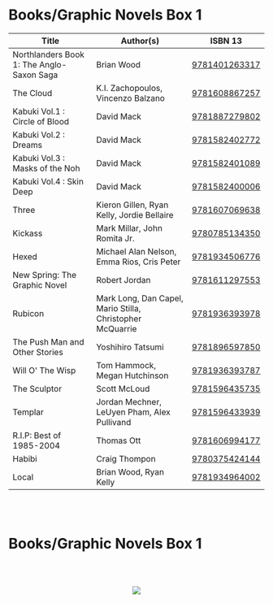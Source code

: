 
# Books/Graphic Novels Box 1

| Title                                     | Author(s)                                                 | ISBN 13
| ----------------------------------------- | --------------------------------------------------------- | --------------
| Northlanders Book 1: The Anglo-Saxon Saga | Brian Wood                                                | [9781401263317]
| The Cloud                                 | K.I. Zachopoulos, Vincenzo Balzano                        | [9781608867257]
| Kabuki Vol.1 : Circle of Blood            | David Mack                                                | [9781887279802]
| Kabuki Vol.2 : Dreams                     | David Mack                                                | [9781582402772]
| Kabuki Vol.3 : Masks of the Noh           | David Mack                                                | [9781582401089]
| Kabuki Vol.4 : Skin Deep                  | David Mack                                                | [9781582400006]
| Three                                     | Kieron Gillen, Ryan Kelly, Jordie Bellaire                | [9781607069638]
| Kickass                                   | Mark Millar, John Romita Jr.                              | [9780785134350]
| Hexed                                     | Michael Alan Nelson, Emma Rios, Cris Peter                | [9781934506776]
| New Spring: The Graphic Novel             | Robert Jordan                                             | [9781611297553]
| Rubicon                                   | Mark Long, Dan Capel, Mario Stilla, Christopher McQuarrie | [9781936393978]
| The Push Man and Other Stories            | Yoshihiro Tatsumi                                         | [9781896597850]
| Will O' The Wisp                          | Tom Hammock, Megan Hutchinson                             | [9781936393787]
| The Sculptor                              | Scott McLoud                                              | [9781596435735]
| Templar                                   | Jordan Mechner, LeUyen Pham, Alex Pullivand               | [9781596433939]
| R.I.P: Best of 1985-2004                  | Thomas Ott                                                | [9781606994177]
| Habibi                                    | Craig Thompon                                             | [9780375424144]
| Local                                     | Brian Wood, Ryan Kelly                                    | [9781934964002]


</br>
</br>

# Books/Graphic Novels Box 1

</br>
</br>

<p align="center">
  <img src="https://user-images.githubusercontent.com/7928464/73208560-4d44f800-410c-11ea-84a4-7199894d8c40.png">
</p>


[9781401263317]:https://www.amazon.com/Northlanders-Book-1-Anglo-Saxon-Saga/dp/1401263313
[9781608867257]:https://www.amazon.com/Cloud-K-I-Zachopoulos/dp/1608867250
[9781887279802]:https://www.amazon.com/Kabuki-Circle-Blood-David-Mack/dp/1887279806
[9781582402772]:https://www.amazon.com/Kabuki-Dreams-David-Mack-2002-12-22/dp/B01FGP4RWU
[9781582401089]:https://www.amazon.com/Kabuki-Masks-Noh-David-Mack/dp/158240108X
[9781582400006]:https://www.amazon.com/Kabuki-Skin-Deep-David-Mack/dp/1582400008
[9781607069638]:https://www.amazon.com/Three-1-Kieron-Gillen/dp/1607069636
[9780785134350]:https://www.amazon.com/Kick-Ass-Mark-Millar/dp/0785134352
[9781934506776]:https://www.amazon.com/Hexed-Michael-Alan-Nelson/dp/193450677X
[9781611297553]:https://www.amazon.com/New-Spring-Graphic-Robert-Jordans/dp/1611297559
[9781936393978]:https://www.amazon.com/Mark-Long/dp/1936393972
[9781896597850]:https://www.amazon.com/Yoshihiro-Tatsumi/dp/1896597858
[9781936393787]:https://www.amazon.com/Will-Wisp-Aurora-Grimeon-Hammock/dp/1936393786
[9781596435735]:https://www.amazon.com/Sculptor-Scott-McCloud/dp/1596435739
[9781596433939]:https://www.amazon.com/Templar-Jordan-Mechner/dp/1596433930
[9781606994177]:https://www.amazon.com/R-I-P-Best-1985-2004-Thomas-Ott/dp/1606994174
[9780375424144]:https://www.amazon.com/Habibi-Pantheon-Graphic-Library-Thompson/dp/0375424148
[9781934964002]:https://www.amazon.com/Local-Brian-Wood/dp/193496400X
